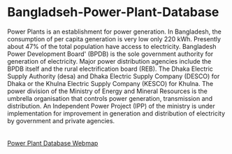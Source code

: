 # Bangladseh-Power-Plant-Database
Power Plants is an establishment for power generation. In Bangladesh, the consumption of per capita generation is very low only 220 kWh. Presently about 47% of the total population have access to electricity. Bangladesh Power Development Board' (BPDB) is the sole government authority for generation of electricity. Major power distribution agencies include the BPDB itself and the rural electrification board (REB). The Dhaka Electric Supply Authority (desa) and Dhaka Electric Supply Company (DESCO) for Dhaka or the Khulna Electric Supply Company (KESCO) for Khulna. The power division of the Ministry of Energy and Mineral Resources is the umbrella organisation that controls power generation, transmission and distribution. An Independent Power Project (IPP) of the ministry is under implementation for improvement in generation and distribution of electricity by government and private agencies.<br><br><br>
[Power Plant Database Webmap](https://zia-foisal.github.io/Bangladseh-Power-Plant-Database-WebMap/#7/23.708/90.667)
